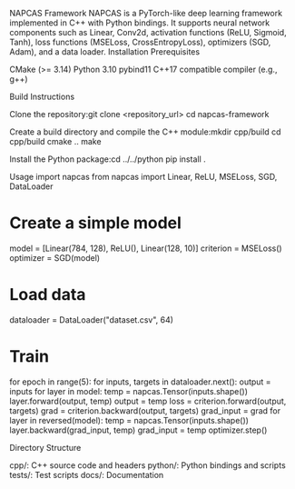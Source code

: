 NAPCAS Framework
NAPCAS is a PyTorch-like deep learning framework implemented in C++ with Python bindings. It supports neural network components such as Linear, Conv2d, activation functions (ReLU, Sigmoid, Tanh), loss functions (MSELoss, CrossEntropyLoss), optimizers (SGD, Adam), and a data loader.
Installation
Prerequisites

CMake (>= 3.14)
Python 3.10
pybind11
C++17 compatible compiler (e.g., g++)

Build Instructions

Clone the repository:git clone <repository_url>
cd napcas-framework


Create a build directory and compile the C++ module:mkdir cpp/build
cd cpp/build
cmake ..
make


Install the Python package:cd ../../python
pip install .



Usage
import napcas
from napcas import Linear, ReLU, MSELoss, SGD, DataLoader

# Create a simple model
model = [Linear(784, 128), ReLU(), Linear(128, 10)]
criterion = MSELoss()
optimizer = SGD(model)

# Load data
dataloader = DataLoader("dataset.csv", 64)

# Train
for epoch in range(5):
    for inputs, targets in dataloader.next():
        output = inputs
        for layer in model:
            temp = napcas.Tensor(inputs.shape())
            layer.forward(output, temp)
            output = temp
        loss = criterion.forward(output, targets)
        grad = criterion.backward(output, targets)
        grad_input = grad
        for layer in reversed(model):
            temp = napcas.Tensor(inputs.shape())
            layer.backward(grad_input, temp)
            grad_input = temp
        optimizer.step()

Directory Structure

cpp/: C++ source code and headers
python/: Python bindings and scripts
tests/: Test scripts
docs/: Documentation


